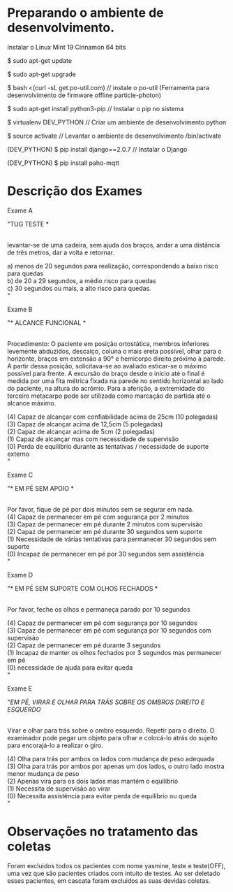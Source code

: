 # Preparando o ambiente de desenvolvimento.

Instalar o Linux Mint 19 Cinnamon 64 bits

$ sudo apt-get update

$ sudo apt-get upgrade

$ bash <(curl -sL get.po-util.com) // instale o po-util (Ferramenta para desenvolvimento de firmware offline particle-photon)

$ sudo apt-get install python3-pip // Instalar o pip no sistema 

$ virtualenv DEV_PYTHON // Criar um ambiente de desenvolvimento python

$ source activate // Levantar o ambiente de desenvolvimento /bin/activate

(DEV_PYTHON) $ pip install django==2.0.7 // Instalar o Django 
    
(DEV_PYTHON) $ pip install paho-mqtt




# Descrição dos Exames

Exame A

"TUG TESTE *</br></br>

levantar-se de uma cadeira, sem ajuda dos braços, andar a uma distância de três metros, dar a volta e retornar.</br>

a) menos de 20 segundos para realização, correspondendo a baixo risco para quedas</br>
b) de 20 a 29 segundos, a médio risco para quedas</br>
c) 30 segundos ou mais, a alto risco para quedas.</br>"






Exame B

"* ALCANCE FUNCIONAL *</br></br>

Procedimento: O paciente em posição ortostática, membros inferiores levemente abduzidos, descalço, coluna o mais ereta possível, olhar para o horizonte, braços em extensão a 90° e hemicorpo direito próximo à parede. A partir dessa posição, solicitava-se ao avaliado esticar-se o máximo possível para frente. A excursão do braço desde o início até o final é medida por uma fita métrica fixada na parede no sentido horizontal ao lado do paciente, na altura do acrômio. Para a aferição, a extremidade do terceiro metacarpo pode ser utilizada como marcação de partida até o alcance máximo. </br>

(4) Capaz de alcançar com confiabilidade acima de 25cm (10 polegadas)</br>
(3) Capaz de alcançar acima de 12,5cm (5 polegadas)</br>
(2) Capaz de alcançar acima de 5cm (2 polegadas)</br>
(1) Capaz de alcançar mas com necessidade de supervisão</br>
(0) Perda de equilíbrio durante as tentativas / necessidade de suporte externo</br>"






Exame C



"* EM PÉ SEM APOIO *</br></br>

 Por favor, fique de pé por dois minutos sem se segurar em nada.</br>
(4) Capaz de permanecer em pé com segurança por 2 minutos</br>
(3) Capaz de permanecer em pé durante 2 minutos com supervisão</br>
(2) Capaz de permanecer em pé durante 30 segundos sem suporte</br>
(1) Necessidade de várias tentativas para permanecer 30 segundos sem suporte</br>
(0) Incapaz de permanecer em pé por 30 segundos sem assistência</br>"






Exame D


"* EM PÉ SEM SUPORTE COM OLHOS FECHADOS *</br></br>

Por favor, feche os olhos e permaneça parado por 10 segundos</br>

(4) Capaz de permanecer em pé com segurança por 10 segundos</br>
(3) Capaz de permanecer em pé com segurança por 10 segundos com supervisão</br>
(2) Capaz de permanecer em pé durante 3 segundos</br>
(1) Incapaz de manter os olhos fechados por 3 segundos mas permanecer em pé </br>
(0) necessidade de ajuda para evitar queda</br>"



Exame E


"*EM PÉ, VIRAR E OLHAR PARA TRÁS SOBRE OS OMBROS DIREITO E ESQUERDO*</br></br>

Virar e olhar para trás sobre o ombro esquerdo. Repetir para o direito. O examinador pode pegar um objeto para olhar e colocá-lo atrás do sujeito para encorajá-lo a realizar o giro.</br>

(4) Olha para trás por ambos os lados com mudança de peso adequada</br>
(3) Olha para trás por ambos por apenas um dos lados, o outro lado mostra menor mudança de peso</br>
(2) Apenas vira para os dois lados mas mantém o equilíbrio</br>
(1) Necessita de supervisão ao virar</br>
(0) Necessita assistência para evitar perda de equilíbrio ou queda</br>"


# Observações no tratamento das coletas
Foram excluidos todos os pacientes com nome yasmine, teste e teste(OFF), uma vez que são pacientes criados com intuito de testes. Ao ser deletado esses pacientes, em cascata foram excluidos as suas devidas coletas. 
